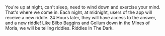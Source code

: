 You're up at night, can't sleep, need to wind down and exercise your mind.
That's where we come in.
Each night, at midnight, users of the app will receive a new riddle.
24 Hours later, they will have access to the answer, and a new riddle!
Like Bilbo Baggins and Gollum down in the Mines of Moria, we will be telling riddles.
Riddles In The Dark.

